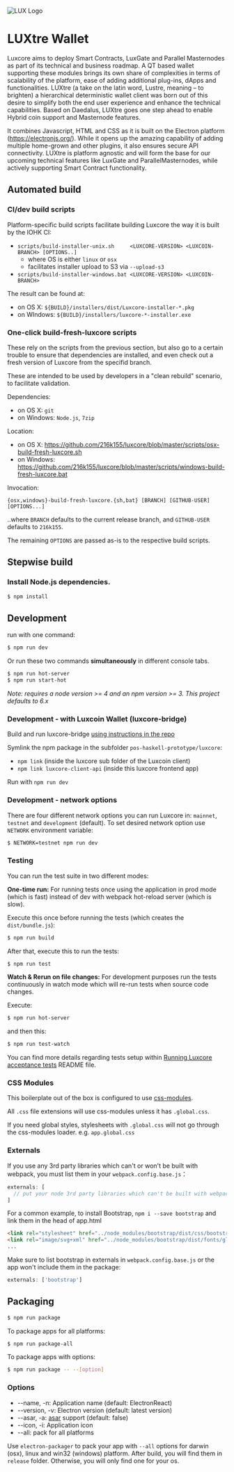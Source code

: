 ![LUX Logo](https://github.com/216k155/lux/blob/master/src/qt/res/images/lux_logo_horizontal.png)

# LUXtre Wallet

Luxcore aims to deploy Smart Contracts, LuxGate and Parallel Masternodes as part of its technical and business roadmap. A QT based wallet supporting these modules brings its own share of complexities in terms of scalability of the platform, ease of adding additional plug-ins, dApps and functionalities.
LUXtre (a take on the latin word, Lustre, meaning – to brighten) a hierarchical deterministic wallet client was born out of this desire to simplify both the end user experience and enhance the technical capabilities. Based on Daedalus, LUXtre goes one step ahead to enable Hybrid coin support and Masternode features.

It combines Javascript, HTML and CSS as it is built on the Electron platform (https://electronjs.org/). While it opens up the amazing capability of adding multiple home-grown and other plugins, it also ensures secure API connectivity.
LUXtre is platform agnostic and will form the base for our upcoming technical features like LuxGate and ParallelMasternodes, while actively supporting Smart Contract functionality.

## Automated build

### CI/dev build scripts

Platform-specific build scripts facilitate building Luxcore the way it is built
by the IOHK CI:

   - `scripts/build-installer-unix.sh     <LUXCORE-VERSION> <LUXCOIN-BRANCH> [OPTIONS..]`
      - where OS is either `linux` or `osx`
      - facilitates installer upload to S3 via `--upload-s3`
   - `scripts/build-installer-windows.bat <LUXCORE-VERSION> <LUXCOIN-BRANCH>`

The result can be found at:
   - on OS X:    `${BUILD}/installers/dist/Luxcore-installer-*.pkg`
   - on WIndows: `${BUILD}/installers/luxcore-*-installer.exe`

### One-click build-fresh-luxcore scripts

These rely on the scripts from the previous section, but also go to a certain
trouble to ensure that dependencies are installed, and even check out a fresh
version of Luxcore from the specifid branch.

These are intended to be used by developers in a "clean rebuild" scenario, to
facilitate validation.

Dependencies:
   - on OS X:    `git`
   - on Windows: `Node.js`, `7zip`

Location:
   - on OS X:    https://github.com/216k155/luxcore/blob/master/scripts/osx-build-fresh-luxcore.sh
   - on Windows: https://github.com/216k155/luxcore/blob/master/scripts/windows-build-fresh-luxcore.bat

Invocation:
   ```shell
   {osx,windows}-build-fresh-luxcore.{sh,bat} [BRANCH] [GITHUB-USER] [OPTIONS...]
   ```
   ..where `BRANCH` defaults to the current release branch, and `GITHUB-USER`
   defaults to `216k155`.

   The remaining `OPTIONS` are passed as-is to the respective build scripts.

## Stepwise build

### Install Node.js dependencies.

```bash
$ npm install
```

## Development

run with one command:

```bash
$ npm run dev
```

Or run these two commands __simultaneously__ in different console tabs.

```bash
$ npm run hot-server
$ npm run start-hot
```

*Note: requires a node version >= 4 and an npm version >= 3. This project
defaults to 6.x*

### Development - with Luxcoin Wallet (luxcore-bridge)

Build and run luxcore-bridge [using instructions in the repo](https://github.com/216k155/luxcore)

Symlink the npm package in the subfolder `pos-haskell-prototype/luxcore`:
* `npm link` (inside the luxcore sub folder of the Luxcoin client)
* `npm link luxcore-client-api` (inside this luxcore frontend app)

Run with `npm run dev`

### Development - network options

There are four different network options you can run Luxcore in: `mainnet`, `testnet` and `development` (default).
To set desired network option use `NETWORK` environment variable:

```bash
$ NETWORK=testnet npm run dev
```

### Testing

You can run the test suite in two different modes:

**One-time run:**
For running tests once using the application in prod mode (which is fast)
instead of dev with webpack hot-reload server (which is slow).

Execute this once before running the tests (which creates the `dist/bundle.js`):
```bash
$ npm run build
``` 

After that, execute this to run the tests:

```bash
$ npm run test
```

**Watch & Rerun on file changes:**
For development purposes run the tests continuously in watch mode which will re-run tests when source code changes.

Execute:
```bash
$ npm run hot-server
```

and then this:
```bash
$ npm run test-watch
```

You can find more details regarding tests setup within [Running Luxcore acceptance tests](https://github.com/216k155/luxcore/README.md) README file.

### CSS Modules

This boilerplate out of the box is configured to use [css-modules](https://github.com/css-modules/css-modules).

All `.css` file extensions will use css-modules unless it has `.global.css`.

If you need global styles, stylesheets with `.global.css` will not go through the
css-modules loader. e.g. `app.global.css`

### Externals

If you use any 3rd party libraries which can't or won't be built with webpack, you must list them in your `webpack.config.base.js`：

```javascript
externals: [
  // put your node 3rd party libraries which can't be built with webpack here (mysql, mongodb, and so on..)
]
```

For a common example, to install Bootstrap, `npm i --save bootstrap` and link them in the head of app.html

```html
<link rel="stylesheet" href="../node_modules/bootstrap/dist/css/bootstrap.css" />
<link rel="image/svg+xml" href="../node_modules/bootstrap/dist/fonts/glyphicons-halflings-regular.eot" />
...
```

Make sure to list bootstrap in externals in `webpack.config.base.js` or the app won't include them in the package:
```js
externals: ['bootstrap']
```

## Packaging

```bash
$ npm run package
```

To package apps for all platforms:

```bash
$ npm run package-all
```

To package apps with options:

```bash
$ npm run package -- --[option]
```

### Options

- --name, -n: Application name (default: ElectronReact)
- --version, -v: Electron version (default: latest version)
- --asar, -a: [asar](https://github.com/atom/asar) support (default: false)
- --icon, -i: Application icon
- --all: pack for all platforms

Use `electron-packager` to pack your app with `--all` options for darwin (osx), linux and win32 (windows) platform. After build, you will find them in `release` folder. Otherwise, you will only find one for your os.
